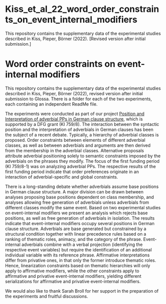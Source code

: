 # Kiss_et_al_22_word_order_constraints_on_event_internal_modifiers
This repository contains the supplementary data of the experimental studies described in Kiss, Pieper, Börner (2022). [Revised version after initial submission.]

# Word order constraints on event-internal modifiers

This repository contains the supplementary data of the experimental studies described in Kiss, Pieper, Börner (2022), revised version after initial submission 
to Glossa. There is a folder for each of the two experiments, each containing an independent ReadMe file. 

The experiments were conducted as part of our project [Position and Interpretation of adverbial PPs in German clause structure](https://ldsl.rub.de/research/projects/position-and-interpretation-of-adverbial-pps-in-german-clause-structure),
which is supported by a DFG grant (KI 759/8). The interaction between the syntactic position and the interpretation of adverbials in German clauses has been the subject of a recent debate. Typically, a hierarchy of adverbial classes is proposed. Order constraints between elements of different adverbial classes, as well as between adverbials and arguments are then derived from the membership in the adverbial classes. Alternative proposals attribute adverbial positioning solely to semantic constraints imposed by the adverbials on the phrases they modify.  The focus of the first funding period (KI 759/8-1) was on analyzing adverbial PPs. The respective results of the first funding period indicate that order preferences originate in an interaction of adverbial-specific and global constraints.

There is a long-standing debate whether adverbials assume base positions in German clause structure. A major division can be drawn between analyses proposing base positions dependent on class membership, and analyses allowing free generation of adverbials unless adverbials from different classes modify the same event. Based on two experimental studies on event-internal modifiers we present an analysis which rejects base positions, as well as free generation of adverbials in isolation. 
The results indicate that event-internal modifiers occupy several positions in German clause structure. Adverbials are base generated but constrained by a structural condition together with linear precedence rules based on a ranking of thematic roles, animacy, and the category of the phrase. Event-internal adverbials combine with a verbal projection (identifying the respective event variables) but require the identification of an additional individual variable with its reference phrase. Affirmative interpretations differ from privative ones, in that only the former introduce thematic roles. Hence, linearization constraints based on thematic hierarchies will only apply to affirmative modifiers, while the other constraints apply to affirmative and privative event-internal modifiers, yielding different serializations for affirmative and privative event-internal modifiers.

We would also like to thank Sarah Broll for her support in the preparation of the experiments and fruitful discussions.

